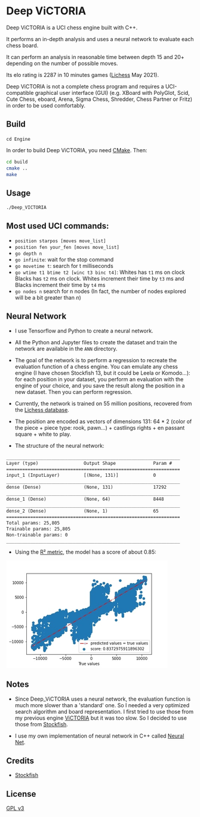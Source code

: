 # Deep ViCTORIA

Deep ViCTORIA is a UCI chess engine built with C++.

It performs an in-depth analysis and uses a neural network to evaluate each chess board.

It can perform an analysis in reasonable time between depth 15 and 20+ depending on the number of possible moves.

Its elo rating is 2287 in 10 minutes games ([Lichess](https://lichess.org/) May 2021).

Deep ViCTORIA is not a complete chess program and requires a UCI-compatible graphical user
interface (GUI) (e.g. XBoard with PolyGlot, Scid, Cute Chess, eboard, Arena, Sigma Chess,
Shredder, Chess Partner or Fritz) in order to be used comfortably.

## Build
`cd Engine`

In order to build Deep ViCTORIA, you need [CMake](https://cmake.org/).
Then:
```bash
cd build
cmake ..
make
```

## Usage
```bash
./Deep_VICTORIA
```

## Most used UCI commands:
+ `position starpos [moves move_list]`
+ `position fen your_fen [moves move_list]`
+ `go depth n`
+ `go infinite`: wait for the stop command
+ `go movetime t`: search for t milliseconds
+ `go wtime t1 btime t2 [winc t3 binc t4]`: Whites has `t1` ms on clock Blacks has `t2` ms on clock. Whites increment their time by `t3` ms and Blacks increment their time by `t4` ms
+ `go nodes n` search for n nodes (In fact, the number of nodes explored will be a bit greater than *n*)

## Neural Network
+ I use Tensorflow and Python to create a neural network.
+ All the Python and Jupyter files to create the dataset and train the network are available in the `ANN` directory.
+ The goal of the network is to perform a regression to recreate the evaluation function of a chess engine.
  You can emulate any chess engine (I have chosen Stockfish 13, but it could be Leela or Komodo...): for each position in your dataset, you perform an evaluation with the engine of your choice, and you save the result along the position in a new dataset. Then you can perform regression.
  
+ Currently, the network is trained on 55 million positions, recovered from the [Lichess database](https://database.lichess.org).
+ The position are encoded as vectors of dimensions 131: 64 * 2 (color of the piece + piece type: rook, pawn...) + castlings rights + en passant square + white to play.
+ The structure of the neural network:
```
_________________________________________________________________
Layer (type)                 Output Shape              Param #   
=================================================================
input_1 (InputLayer)         [(None, 131)]             0         
_________________________________________________________________
dense (Dense)                (None, 131)               17292     
_________________________________________________________________
dense_1 (Dense)              (None, 64)                8448      
_________________________________________________________________
dense_2 (Dense)              (None, 1)                 65        
=================================================================
Total params: 25,805
Trainable params: 25,805
Non-trainable params: 0
_________________________________________________________________
```
+ Using the [R² metric](https://en.wikipedia.org/wiki/Coefficient_of_determination), the model has a score of about 0.85:

![](Images/model55M.jpg)

## Notes
+ Since Deep_ViCTORIA uses a neural network, the evaluation function is much more slower than a 'standard' one. So I needed a very optimized search algorithm and board representation. I first tried to use those from my previous engine [ViCTORIA](https://github.com/LE10EENFAIT/ViCTORIA) but it was too slow. So I decided to use those from [Stockfish](https://github.com/official-stockfish/Stockfish).
  
+ I use my own implementation of neural network in C++ called [Neural Net](https://github.com/LE10EENFAIT/NeuralNet).

## Credits
+ [Stockfish](https://github.com/official-stockfish/Stockfish)

## License
[GPL v3](https://choosealicense.com/licenses/gpl-3.0/)